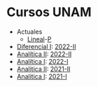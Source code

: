# Cursos UNAM

- Actuales
  - [Lineal](https://ramonrc.github.io/curso/ALI-23/)-[P](https://web.fciencias.unam.mx/docencia/horarios/presentacion/346620)
- [Diferencial I](https://ramonrc.github.io/curso/GD-22/): [2022-II](http://www.fciencias.unam.mx/docencia/horarios/presentacion/333522)
- [Analítica II](https://ramonrc.github.io/curso/GAII-22/): [2022-II](http://www.fciencias.unam.mx/docencia/horarios/presentacion/332159)
- [Analítica I](https://ramonrc.github.io/curso/GAI-21/): [2022-I](http://www.fciencias.unam.mx/docencia/horarios/presentacion/326910)
- [Analitica II](https://ramonrc.github.io/curso/GAII-21/):  [2021-II](http://www.fciencias.unam.mx/docencia/horarios/presentacion/322131)
- [Analitica I](https://ramonrc.github.io/curso/GAI-20/):  [2021-I](http://www.fciencias.unam.mx/docencia/horarios/presentacion/316885)
